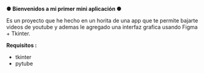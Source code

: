  **● Bienvenidos a mi primer mini aplicación ●**
 
Es un proyecto que he hecho en un horita de una app que te permite bajarte videos de youtube y ademas le agregado una interfaz grafica usando Figma + Tkinter.

**Requisitos :** 
- tkinter
- pytube 

